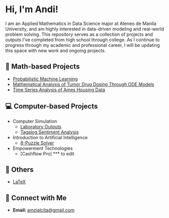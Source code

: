 <h1>Hi, I'm Andi! </h1>
I am an Applied Mathematics in Data Science major at Ateneo de Manila University, and am highly interested in data-driven modeling and real-world problem solving. This repository serves as a collection of projects and outputs I've completed from high school through college. As I continue to progress through my academic and professional career, I will be updating this space with new work and ongoing projects.

<h2>📐 Math-based Projects</h2>

- [Probabilistic Machine Learning](https://github.com/andreazialcita/Probabilistic-Machine-Learning)
- [Mathematical Analysis of Tumor Drug Dosing Through ODE Models](https://github.com/andreazialcita/Ordinary-Differential-Equations)
- [Time Series Analysis of Ames Housing Data](https://github.com/andreazialcita/Time-Series)

<h2>💻 Computer-based Projects</h2>

- Computer Simulation
  - [Laboratory Outputs](https://github.com/andreazialcita/Computer-Simulation)
  - [Tagalog Sentiment Analysis](https://github.com/andreazialcita/Tagalog-Sentiment-Analysis/blob/main/README.md)
- Introduction to Artificial Intelligence</h2>
  - [8-Puzzle Solver](https://github.com/andreazialcita/Introduction-to-AI)
- Empowerment Technologies
  - [Cashflow Pro] *** to edit

<h2>📂 Others</h2>

- [LaTeX](https://github.com/andreazialcita/LaTeX)


<h2>🤳 Connect with Me</h2>

- <b> Email: </b> amzialcita@gmail.com
